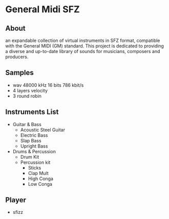 # General Midi SFZ

## About

an expandable collection of virtual instruments in SFZ format, compatible with the General MIDI (GM) standard. This project is dedicated to providing a diverse and up-to-date library of sounds for musicians, composers and producers.

## Samples

- wav 48000 kHz 16 bits 786 kbit/s
- 4 layers velocity
- 3 round robin

## Instruments List

- Guitar & Bass
    - Acoustic Steel Guitar
    - Electric Bass
    - Slap Bass
    - Upright Bass
- Drums & Percussion
    - Drum Kit
    - Percussion kit
        - Sticks
        - Clap Mult
        - High Conga
        - Low Conga

## Player

- sfizz
